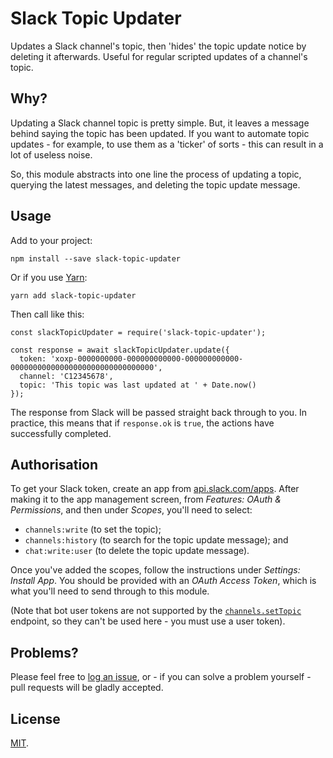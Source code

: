 # Slack Topic Updater

Updates a Slack channel's topic, then 'hides' the topic update notice by deleting it afterwards. Useful for regular scripted updates of a channel's topic.

## Why?

Updating a Slack channel topic is pretty simple. But, it leaves a message behind saying the topic has been updated. If you want to automate topic updates - for example, to use them as a 'ticker' of sorts - this can result in a lot of useless noise.

So, this module abstracts into one line the process of updating a topic, querying the latest messages, and deleting the topic update message.

## Usage

Add to your project:

    npm install --save slack-topic-updater

Or if you use [Yarn](https://yarnpkg.com/):

    yarn add slack-topic-updater

Then call like this:

    const slackTopicUpdater = require('slack-topic-updater');

    const response = await slackTopicUpdater.update({
      token: 'xoxp-0000000000-000000000000-000000000000-00000000000000000000000000000000',
      channel: 'C12345678',
      topic: 'This topic was last updated at ' + Date.now()
    });

The response from Slack will be passed straight back through to you. In practice, this means that if `response.ok` is `true`, the actions have successfully completed.

## Authorisation

To get your Slack token, create an app from [api.slack.com/apps](https://api.slack.com/apps). After making it to the app management screen, from _Features: OAuth & Permissions_, and then under _Scopes_, you'll need to select:

* `channels:write` (to set the topic);
* `channels:history` (to search for the topic update message); and
* `chat:write:user` (to delete the topic update message).

Once you've added the scopes, follow the instructions under _Settings: Install App_. You should be provided with an _OAuth Access Token_, which is what you'll need to send through to this module.

(Note that bot user tokens are not supported by the [`channels.setTopic`](https://api.slack.com/methods/channels.setTopic) endpoint, so they can't be used here - you must use a user token).

## Problems?

Please feel free to [log an issue](https://github.com/tdmalone/slack-topic-updater/issues/new), or - if you can solve a problem yourself - pull requests will be gladly accepted.

## License

[MIT](LICENSE).
